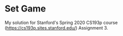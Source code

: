 # Set Game

My solution for Stanford's Spring 2020 CS193p course (https://cs193p.sites.stanford.edu/) Assignment 3.
